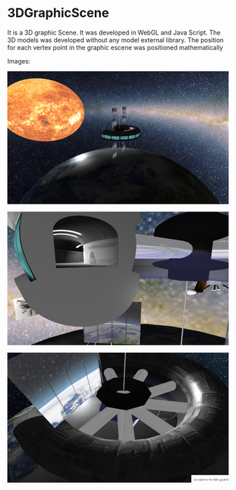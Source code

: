 # 3DGraphicScene

It is a 3D graphic Scene. It was developed in WebGL and Java Script. The 3D models was developed without any model external library. The position for each vertex point in the graphic escene was positioned mathematically

Images:

![alt tag](https://github.com/JicLotus/3DGraphicEscene/blob/master/Images/GeneralImage.png)

![alt tag](https://github.com/JicLotus/3DGraphicEscene/blob/master/Images/Inside.png)

![alt tag](https://github.com/JicLotus/3DGraphicEscene/blob/master/Images/intership.JPG)
